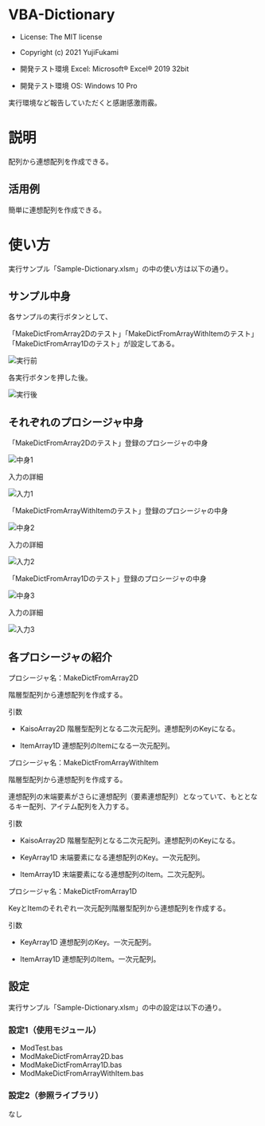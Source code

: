 # VBA-Dictionary
- License: The MIT license

- Copyright (c) 2021 YujiFukami

- 開発テスト環境 Excel: Microsoft® Excel® 2019 32bit 

- 開発テスト環境 OS: Windows 10 Pro

実行環境など報告していただくと感謝感激雨霰。

# 説明
配列から連想配列を作成できる。

## 活用例
簡単に連想配列を作成できる。

# 使い方
実行サンプル「Sample-Dictionary.xlsm」の中の使い方は以下の通り。

##  サンプル中身

各サンプルの実行ボタンとして、

「MakeDictFromArray2Dのテスト」「MakeDictFromArrayWithItemのテスト」「MakeDictFromArray1Dのテスト」が設定してある。

![実行前](ReadMe用/実行前.jpg)

各実行ボタンを押した後。

![実行後](ReadMe用/実行後.jpg)


##  それぞれのプロシージャ中身


「MakeDictFromArray2Dのテスト」登録のプロシージャの中身

![中身1](ReadMe用/中身1.jpg)

入力の詳細

![入力1](ReadMe用/入力1.jpg)


「MakeDictFromArrayWithItemのテスト」登録のプロシージャの中身

![中身2](ReadMe用/中身2.jpg)

入力の詳細

![入力2](ReadMe用/入力2.jpg)

「MakeDictFromArray1Dのテスト」登録のプロシージャの中身

![中身3](ReadMe用/中身3.jpg)

入力の詳細

![入力3](ReadMe用/入力3.jpg)


##  各プロシージャの紹介

プロシージャ名：MakeDictFromArray2D

階層型配列から連想配列を作成する。


引数

-  KaisoArray2D  階層型配列となる二次元配列。連想配列のKeyになる。

-  ItemArray1D   連想配列のItemになる一次元配列。


プロシージャ名：MakeDictFromArrayWithItem

階層型配列から連想配列を作成する。

連想配列の末端要素がさらに連想配列（要素連想配列）となっていて、もととなるキー配列、アイテム配列を入力する。


引数

-  KaisoArray2D  階層型配列となる二次元配列。連想配列のKeyになる。

-  KeyArray1D	末端要素になる連想配列のKey。一次元配列。

-  ItemArray1D   末端要素になる連想配列のItem。二次元配列。



プロシージャ名：MakeDictFromArray1D

KeyとItemのそれぞれ一次元配列階層型配列から連想配列を作成する。


引数

-  KeyArray1D	連想配列のKey。一次元配列。

-  ItemArray1D   連想配列のItem。一次元配列。



## 設定
実行サンプル「Sample-Dictionary.xlsm」の中の設定は以下の通り。

### 設定1（使用モジュール）

-  ModTest.bas
-  ModMakeDictFromArray2D.bas
-  ModMakeDictFromArray1D.bas
-  ModMakeDictFromArrayWithItem.bas

### 設定2（参照ライブラリ）
なし

